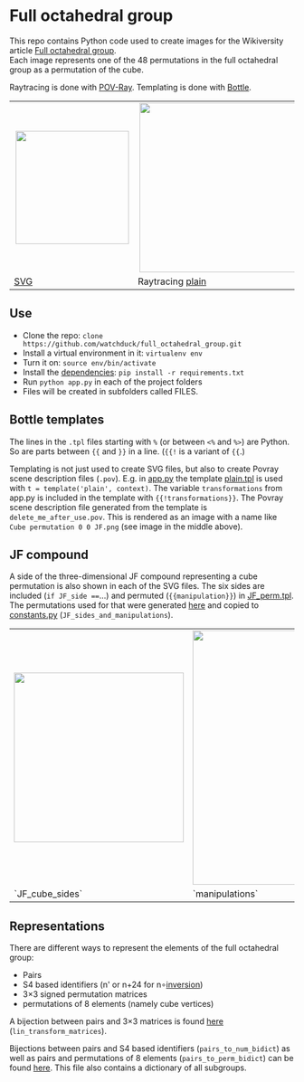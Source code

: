 # Full octahedral group

This repo contains Python code used to create images for the Wikiversity article [Full octahedral group](https://en.wikiversity.org/wiki/Full_octahedral_group).<br>
Each image represents one of the 48 permutations in the full octahedral group as a permutation of the cube.

Raytracing is done with [POV-Ray](https://en.wikipedia.org/wiki/POV-Ray).
Templating is done with [Bottle](https://en.wikipedia.org/wiki/Bottle_(web_framework)).

<table>
  <tr>
    <td>
      <a href="https://commons.wikimedia.org/wiki/File:Cube_permutation_4_5.svg">
        <img align="right" width="200" src='https://upload.wikimedia.org/wikipedia/commons/2/20/Cube_permutation_4_5.svg'/>
      </a>
    </td>
    <td>
      <a href="https://commons.wikimedia.org/wiki/File:Cube_permutation_0_0_JF.png">
        <img align="right" width="300" src='https://upload.wikimedia.org/wikipedia/commons/9/95/Cube_permutation_0_0_JF.png'/>
      </a>
    </td>
    <td>
      <a href="https://commons.wikimedia.org/wiki/File:Cube_permutation_0_0;_subgroup_S3_blue_03.png">
        <img align="right" width="300" src='https://upload.wikimedia.org/wikipedia/commons/9/99/Cube_permutation_0_0%3B_subgroup_S3_blue_03.png'/>
      </a>
    </td>
  </tr>
  <tr>
    <td>
      <a href='https://github.com/watchduck/full_octahedral_group/tree/master/projects/p01_cube_permutation_vector_graphics'>SVG</a>
    </td>
    <td>
      Raytracing <a href='https://github.com/watchduck/full_octahedral_group/blob/master/projects/p02_cube_permutation_raytracing/views/plain.tpl'>plain</a>
    </td>
    <td>
      Raytracing <a href='https://github.com/watchduck/full_octahedral_group/blob/master/projects/p02_cube_permutation_raytracing/views/subgroup.tpl'>subgroup</a>
    </td>
  </tr>
</table>

## Use

- Clone the repo: `clone https://github.com/watchduck/full_octahedral_group.git`
- Install a virtual environment in it: `virtualenv env`
- Turn it on: `source env/bin/activate`
- Install the [dependencies](https://github.com/watchduck/full_octahedral_group/blob/master/requirements.txt): `pip install -r requirements.txt `
- Run `python app.py` in each of the project folders
- Files will be created in subfolders called FILES.

## Bottle templates

The lines in the `.tpl` files starting with `%` (or between `<%` and `%>`) are Python.<br>
So are parts between `{{` and `}}` in a line. (`{{!` is a variant of `{{`.)

Templating is not just used to create SVG files, but also to create Povray scene description files (`.pov`).
E.g. in [app.py](https://github.com/watchduck/full_octahedral_group/blob/master/projects/p02_cube_permutation_raytracing/app.py) the template [plain.tpl](https://github.com/watchduck/full_octahedral_group/blob/master/projects/p02_cube_permutation_raytracing/views/plain.tpl) is used with `t = template('plain', context)`.
The variable `transformations` from app.py is included in the template with `{{!transformations}}`.
The Povray scene description file generated from the template is `delete_me_after_use.pov`. This is rendered as an image with a name like `Cube permutation 0 0 JF.png` (see image in the middle above).

## JF compound

A side of the three-dimensional JF compound representing a cube permutation is also shown in each of the SVG files.
The six sides are included (`if JF_side ==`...) and permuted (`{{manipulation}}`) in [JF_perm.tpl](https://github.com/watchduck/full_octahedral_group/blob/master/projects/p01_cube_permutation_vector_graphics/views/JF_perm.tpl). The permutations used for that were generated [here](https://github.com/watchduck/full_octahedral_group/blob/master/projects/p01_cube_permutation_vector_graphics/prepare_JF_sides_and_manipulations.py) and copied to [constants.py](https://github.com/watchduck/full_octahedral_group/blob/master/projects/p01_cube_permutation_vector_graphics/utils/constants.py) (`JF_sides_and_manipulations`).

<table>
  <tr>
    <td>
        <img width="300" src='http://paste.watchduck.net/1704/JF_cube_net_labels.svg'/>
    </td>
    <td>
        <img width="450" src='http://paste.watchduck.net/1704/square_and_cube_perms.png'/>
    </td>
  </tr>
  <tr>
    <td>`JF_cube_sides`</td>
    <td>`manipulations`</td>
  </tr>
</table>

## Representations

There are different ways to represent the elements of the full octahedral group:
- Pairs
- S4 based identifiers (n' or n+24 for n∘[inversion](https://commons.wikimedia.org/wiki/File:Cube_permutation_7_0.svg))
- 3×3 signed permutation matrices
- permutations of 8 elements (namely cube vertices)

A bijection between pairs and 3×3 matrices is found [here](https://github.com/watchduck/full_octahedral_group/blob/master/projects/p01_cube_permutation_vector_graphics/tests.py) (`lin_transform_matrices`).

Bijections between pairs and S4 based identifiers (`pairs_to_num_bidict`) as well as pairs and permutations of 8 elements (`pairs_to_perm_bidict`) can be found [here](https://github.com/watchduck/full_octahedral_group/blob/master/projects/p03_subgroups/store_dicts.py).
This file also contains a dictionary of all subgroups.
